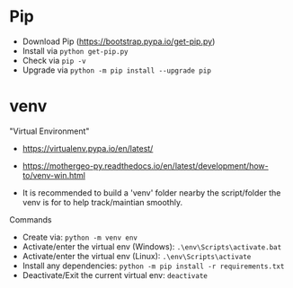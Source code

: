 # Pip
- Download Pip (https://bootstrap.pypa.io/get-pip.py)
- Install via `python get-pip.py`
- Check via `pip -v`
- Upgrade via `python -m pip install --upgrade pip`

# venv
"Virtual Environment"
- https://virtualenv.pypa.io/en/latest/
- https://mothergeo-py.readthedocs.io/en/latest/development/how-to/venv-win.html

- It is recommended to build a 'venv' folder nearby the script/folder the venv is for to help track/maintian smoothly.

Commands
- Create via: `python -m venv env`
- Activate/enter the virtual env (Windows): `.\env\Scripts\activate.bat`
- Activate/enter the virtual env (Linux): `.\env\Scripts\activate`
- Install any dependencies: `python -m pip install -r requirements.txt`
- Deactivate/Exit the current virtual env: `deactivate`